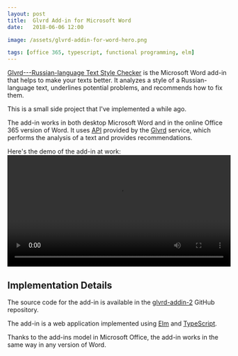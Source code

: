 ```yaml
---
layout: post
title:  Glvrd Add-in for Microsoft Word
date:   2018-06-06 12:00

image: /assets/glvrd-addin-for-word-hero.png

tags: [office 365, typescript, functional programming, elm]
---
```


[Glvrd---Russian-language Text Style Checker](https://appsource.microsoft.com/en-us/product/office/WA104380420) is the Microsoft Word add-in that helps to make your texts better. It analyzes a style of a Russian-language text, underlines potential problems, and recommends how to fix them.

This is a small side project that I've implemented a while ago.

The add-in works in both desktop Microsoft Word and in the online Office 365 version of Word. It uses [API](https://glvrd.ru/api/) provided by the [Glvrd](https://glvrd.ru/) service, which performs the analysis of a text and provides recommendations.

Here's the demo of the add-in at work:
<video autoplay="autoplay" loop="loop" width="100%" >
    <source src="{{ site.baseurl }}/assets/glvrd-demo.mp4" type="video/mp4" />
    <img src="{{ site.baseurl }}/assets/glvrd-demo.gif" width="100%" />
</video>

## Implementation Details

The source code for the add-in is available in the [glvrd-addin-2](https://github.com/dmitryrogozhny/glvrd-addin-2/) GitHub repository.

The add-in is a web application implemented using [Elm](http://elm-lang.org) and [TypeScript](https://www.typescriptlang.org/).

Thanks to the add-ins model in Microsoft Office, the add-in works in the same way in any version of Word.
